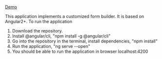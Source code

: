 [Demo](https://www.youtube.com/watch?v=xwF4bPEzUMw)

This application implements a customized form builder. It is based on Angular2+. 
To run the application
1. Download the repository.
2. Install @angular/cli, "npm install -g @angular/cli"
3. Go into the repository in the terminal, install dependencies, "npm install"
4. Run the application, "ng serve --open"
5. You should be able to run the application in browser localhost:4200

